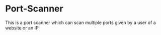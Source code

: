 # Port-Scanner
This is a port scanner which can scan multiple ports given by a user of a website or an IP
